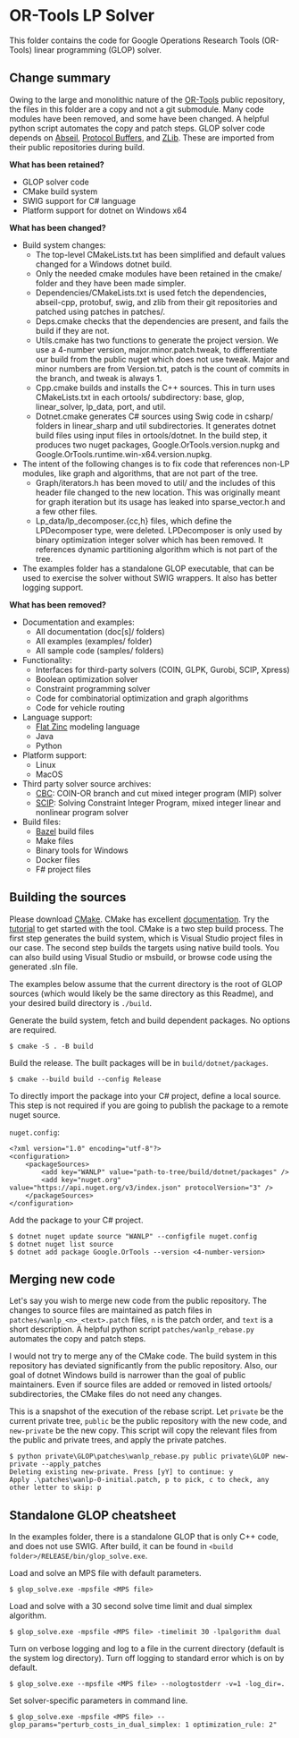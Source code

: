 # OR-Tools LP Solver

This folder contains the code for Google Operations Research Tools (OR-Tools)
linear programming (GLOP) solver.

## Change summary

Owing to the large and monolithic nature of the
[OR-Tools](https://github.com/google/ortools) public repository, the files in
this folder are a copy and not a git submodule. Many code modules have been
removed, and some have been changed. A helpful python script automates the copy
and patch steps. GLOP solver code depends on
[Abseil](https://github.com/abseil/abseil-cpp.git), [Protocol
Buffers](https://github.com/protocolbuffers/protobuf.git), and
[ZLib](https://github.com/madler/ZLIB.git). These are imported from their public
repositories during build.

__What has been retained?__

- GLOP solver code
- CMake build system
- SWIG support for C# language
- Platform support for dotnet on Windows x64

__What has been changed?__

- Build system changes:
  - The top-level CMakeLists.txt has been simplified and default values changed
    for a Windows dotnet build.
  - Only the needed cmake modules have been retained in the cmake/ folder and
    they have been made simpler.
  - Dependencies/CMakeLists.txt is used fetch the dependencies, abseil-cpp,
    protobuf, swig, and zlib from their git repositories and patched using
    patches in patches/.
  - Deps.cmake checks that the dependencies are present, and fails the build if
    they are not.
  - Utils.cmake has two functions to generate the project version. We use a
    4-number version, major.minor.patch.tweak, to differentiate our build from
    the public nuget which does not use tweak. Major and minor numbers are from
    Version.txt, patch is the count of commits in the branch, and tweak is
    always 1.
  - Cpp.cmake builds and installs the C++ sources. This in turn uses
    CMakeLists.txt in each ortools/ subdirectory: base, glop, linear_solver,
    lp_data, port, and util.
  - Dotnet.cmake generates C# sources using Swig code in csharp/ folders in
    linear_sharp and util subdirectories. It generates dotnet build files using
    input files in ortools/dotnet. In the build step, it produces two nuget
    packages, Google.OrTools.version.nupkg and
    Google.OrTools.runtime.win-x64.version.nupkg.
- The intent of the following changes is to fix code that references non-LP
  modules, like graph and algorithms, that are not part of the tree. 
  - Graph/iterators.h has been moved to util/ and the includes of this header
    file changed to the new location. This was originally meant for graph
    iteration but its usage has leaked into sparse_vector.h and a few other
    files.
  - Lp_data/lp_decomposer.{cc,h} files, which define the LPDecomposer type, were
    deleted. LPDecomposer is only used by binary optimization integer solver
    which has been removed. It references dynamic partitioning algorithm
    which is not part of the tree.
- The examples folder has a standalone GLOP executable, that can be used to
  exercise the solver without SWIG wrappers. It also has better logging support.

__What has been removed?__

- Documentation and examples:
  - All documentation (doc[s]/ folders)
  - All examples (examples/ folder)
  - All sample code (samples/ folders)
- Functionality:
  - Interfaces for third-party solvers (COIN, GLPK, Gurobi, SCIP, Xpress)
  - Boolean optimization solver
  - Constraint programming solver
  - Code for combinatorial optimization and graph algorithms
  - Code for vehicle routing
- Language support:
  - [Flat Zinc](https://www.minizinc.org/) modeling language
  - Java
  - Python
- Platform support:
  - Linux
  - MacOS
- Third party solver source archives:
  - [CBC](https://github.com/coin-or/cbc): COIN-OR branch and cut mixed integer program (MIP) solver
  - [SCIP](https://www.scipopt.org/doc/html/GETTINGSTARTED.php): Solving
    Constraint Integer Program, mixed integer linear and nonlinear program solver
- Build files:
  - [Bazel](https://bazel.build) build files
  - Make files
  - Binary tools for Windows
  - Docker files
  - F# project files

## Building the sources

Please download [CMake](https://cmake.org). CMake has excellent
[documentation](https://cmake.org/cmake/help/v3.22/). Try the
[tutorial](https://cmake.org/cmake/help/v3.22/guide/tutorial/index.html) to get
started with the tool. CMake is a two step build process. The first step
generates the build system, which is Visual Studio project files in our case.
The second step builds the targets using native build tools. You can also build
using Visual Studio or msbuild, or browse code using the generated .sln file.

The examples below assume that the current directory is the root of GLOP sources
(which would likely be the same directory as this Readme), and your desired
build directory is `./build`. 

Generate the build system, fetch and build dependent packages. No options are
required.

```
$ cmake -S . -B build
```

Build the release. The built packages will be in `build/dotnet/packages`.

```
$ cmake --build build --config Release
```

To directly import the package into your C# project, define a local source. This
step is not required if you are going to publish the package to a remote nuget
source.

`nuget.config`:
```
<?xml version="1.0" encoding="utf-8"?>
<configuration>
    <packageSources>
        <add key="WANLP" value="path-to-tree/build/dotnet/packages" />
        <add key="nuget.org" value="https://api.nuget.org/v3/index.json" protocolVersion="3" />
    </packageSources>
</configuration>
```

Add the package to your C# project.

```
$ dotnet nuget update source "WANLP" --configfile nuget.config
$ dotnet nuget list source
$ dotnet add package Google.OrTools --version <4-number-version>
```

## Merging new code

Let's say you wish to merge new code from the public repository. The changes to
source files are maintained as patch files in `patches/wanlp_<n>_<text>.patch`
files, `n` is the patch order, and `text` is a short description. A helpful
python script `patches/wanlp_rebase.py` automates the copy and patch steps.

I would not try to merge any of the CMake code. The build system in this
repository has deviated significantly from the public repository. Also, our goal
of dotnet Windows build is narrower than the goal of public maintainers. Even if
source files are added or removed in listed ortools/ subdirectories, the CMake
files do not need any changes.

This is a snapshot of the execution of the rebase script. Let `private` be
the current private tree, `public` be the public repository with the new
code, and `new-private` be the new copy. This script will copy the relevant
files from the public and private trees, and apply the private patches.

```
$ python private\GLOP\patches\wanlp_rebase.py public private\GLOP new-private --apply_patches
Deleting existing new-private. Press [yY] to continue: y
Apply .\patches\wanlp-0-initial.patch, p to pick, c to check, any other letter to skip: p
```

## Standalone GLOP cheatsheet

In the examples folder, there is a standalone GLOP that is only C++ code, and
does not use SWIG. After build, it can be found in `<build folder>/RELEASE/bin/glop_solve.exe`.

Load and solve an MPS file with default parameters.

```
$ glop_solve.exe -mpsfile <MPS file>
```

Load and solve with a 30 second solve time limit and dual simplex algorithm.

```
$ glop_solve.exe -mpsfile <MPS file> -timelimit 30 -lpalgorithm dual
```

Turn on verbose logging and log to a file in the current directory (default
is the system log directory). Turn off logging to standard error which is on by default.

```
$ glop_solve.exe --mpsfile <MPS file> --nologtostderr -v=1 -log_dir=.
```

Set solver-specific parameters in command line.

```
$ glop_solve.exe -mpsfile <MPS file> --glop_params="perturb_costs_in_dual_simplex: 1 optimization_rule: 2"
```

